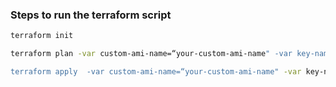 ### Steps to run the terraform script

```bash
terraform init

terraform plan -var custom-ami-name=“your-custom-ami-name" -var key-name=“key-name”

terraform apply  -var custom-ami-name=“your-custom-ami-name" -var key-name=“key-name”
```
